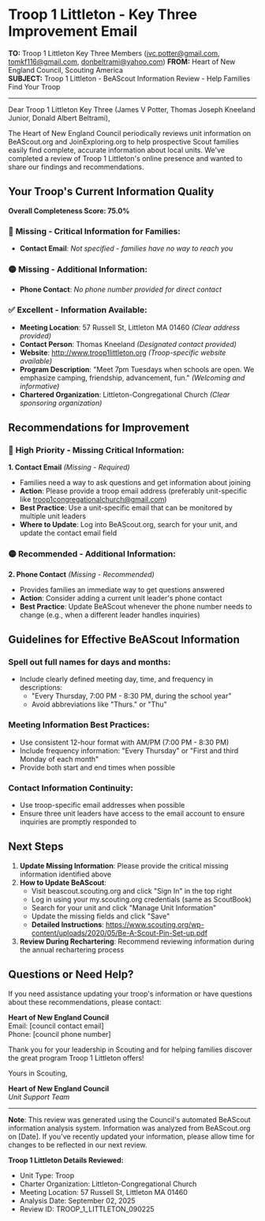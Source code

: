 # Troop 1 Littleton - Key Three Improvement Email

**TO:** Troop 1 Littleton Key Three Members (jvc.potter@gmail.com, tomkf116@gmail.com, donbeltrami@yahoo.com)
**FROM:** Heart of New England Council, Scouting America  
**SUBJECT:** Troop 1 Littleton - BeAScout Information Review - Help Families Find Your Troop  

---

Dear Troop 1 Littleton Key Three (James V Potter, Thomas Joseph Kneeland Junior, Donald Albert Beltrami),

The Heart of New England Council periodically reviews unit information on BeAScout.org and JoinExploring.org to help prospective Scout families easily find complete, accurate information about local units. We've completed a review of Troop 1 Littleton's online presence and wanted to share our findings and recommendations.

## Your Troop's Current Information Quality

**Overall Completeness Score: 75.0%**

### 🔴 **Missing - Critical Information for Families:**
- **Contact Email**: *Not specified - families have no way to reach you*

### 🟡 **Missing - Additional Information:**
- **Phone Contact**: *No phone number provided for direct contact*

### ✅ **Excellent - Information Available:**
- **Meeting Location**: 57 Russell St, Littleton MA 01460 *(Clear address provided)*
- **Contact Person**: Thomas Kneeland *(Designated contact provided)*
- **Website**: http://www.troop1littleton.org *(Troop-specific website available)*
- **Program Description**: "Meet 7pm Tuesdays when schools are open. We emphasize camping, friendship,
  advancement, fun." *(Welcoming and informative)*
- **Chartered Organization**: Littleton-Congregational Church *(Clear sponsoring organization)*

## Recommendations for Improvement

### 🔴 **High Priority - Missing Critical Information:**

**1. Contact Email** *(Missing - Required)*
- Families need a way to ask questions and get information about joining
- **Action**: Please provide a troop email address (preferably unit-specific like troop1congregationalchurch@gmail.com)
- **Best Practice**: Use a unit-specific email that can be monitored by multiple unit leaders
- **Where to Update**: Log into BeAScout.org, search for your unit, and update the contact email field

### 🟡 **Recommended - Additional Information:**

**2. Phone Contact** *(Missing - Recommended)*
- Provides families an immediate way to get questions answered
- **Action**: Consider adding a current unit leader's phone contact
- **Best Practice**: Update BeAScout whenever the phone number needs to change (e.g., when a different leader handles inquiries)


## Guidelines for Effective BeAScout Information

### **Spell out full names for days and months:**
- Include clearly defined meeting day, time, and frequency in descriptions:
  - "Every Thursday, 7:00 PM - 8:30 PM, during the school year"
  - Avoid abbreviations like "Thurs." or "Thu"

### **Meeting Information Best Practices:**
- Use consistent 12-hour format with AM/PM (7:00 PM - 8:30 PM)
- Include frequency information: "Every Thursday" or "First and third Monday of each month"
- Provide both start and end times when possible

### **Contact Information Continuity:**
- Use troop-specific email addresses when possible
- Ensure three unit leaders have access to the email account to ensure inquiries are promptly responded to

## Next Steps

1. **Update Missing Information**: Please provide the critical missing information identified above
2. **How to Update BeAScout**: 
   - Visit beascout.scouting.org and click "Sign In" in the top right
   - Log in using your my.scouting.org credentials (same as ScoutBook)
   - Search for your unit and click "Manage Unit Information"
   - Update the missing fields and click "Save"
   - **Detailed Instructions**: https://www.scouting.org/wp-content/uploads/2020/05/Be-A-Scout-Pin-Set-up.pdf
3. **Review During Rechartering**: Recommend reviewing information during the annual rechartering process

## Questions or Need Help?

If you need assistance updating your troop's information or have questions about these recommendations, please contact:

**Heart of New England Council**  
Email: [council contact email]  
Phone: [council phone number]

Thank you for your leadership in Scouting and for helping families discover the great program Troop 1 Littleton offers!

Yours in Scouting,

**Heart of New England Council**  
*Unit Support Team*

---

**Note**: This review was generated using the Council's automated BeAScout information analysis system. Information was analyzed from BeAScout.org on [Date]. If you've recently updated your information, please allow time for changes to be reflected in our next review.

**Troop 1 Littleton Details Reviewed:**
- Unit Type: Troop
- Charter Organization: Littleton-Congregational Church  
- Meeting Location: 57 Russell St, Littleton MA 01460
- Analysis Date: September 02, 2025
- Review ID: TROOP_1_LITTLETON_090225